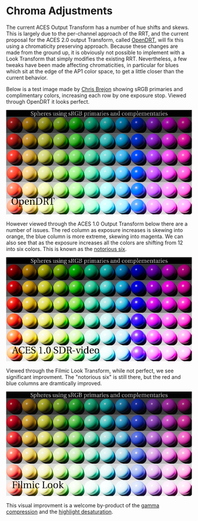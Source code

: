 # Chroma Adjustments

The current ACES Output Transform has a number of hue shifts and skews. This is largely due to the per-channel approach of the RRT, and the current proposal for the ACES 2.0 output Transform, called [OpenDRT](https://github.com/jedypod/open-display-transform), will fix this using a chromaticity preserving approach. Because these changes are made from the ground up, it is obviously not possible to implement with a Look Transform that simply modifies the existing RRT. Nevertheless, a few tweaks have been made affecting chromaticities, in particular for blues which sit at the edge of the AP1 color space, to get a little closer than the current behavior.

Below is a test image made by [Chris Brejon](https://chrisbrejon.com/cg-cinematography/chapter-1-5-academy-color-encoding-system-aces/) showing sRGB primaries and complimentary colors, increasing each row by one exposure stop. Viewed through OpenDRT it looks perfect.

![sph1a](img/spheres_OpenDRT.png)

However viewed through the ACES 1.0 Output Transform below there are a number of issues. The red column as exposure increases is skewing into orange, the blue column is more extreme, skewing into magenta. We can also see that as the exposure increases all the colors are shifting from 12 into six colors. This is known as the [notorious six](https://community.acescentral.com/t/about-issues-and-terminology/3501/8).

![sph1a](img/spheres_rrt.png)

Viewed through the Filmic Look Transform, while not perfect, we see significant improvment. The "notorious six" is still there, but the red and blue columns are dramtically improved. 

![sph1a](img/spheres_filmic.png)

This visual improvment is a welcome by-product of the [gamma compression](gamut.md) and the [highlight desaturation](highlight.md). 


